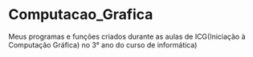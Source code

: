# Computacao_Grafica
 Meus programas e funções criados durante as aulas de ICG(Iniciação à Computação Gráfica) no 3° ano do curso de informática)
